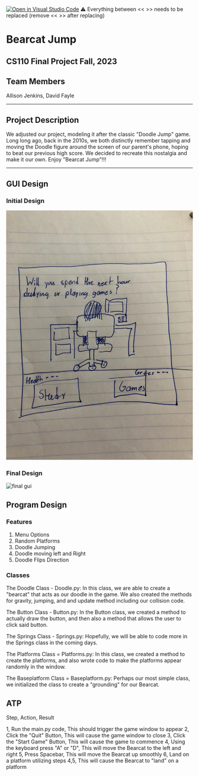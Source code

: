 [![Open in Visual Studio Code](https://classroom.github.com/assets/open-in-vscode-718a45dd9cf7e7f842a935f5ebbe5719a5e09af4491e668f4dbf3b35d5cca122.svg)](https://classroom.github.com/online_ide?assignment_repo_id=12803369&assignment_repo_type=AssignmentRepo)
:warning: Everything between << >> needs to be replaced (remove << >> after replacing)

# Bearcat Jump
## CS110 Final Project  Fall, 2023

## Team Members

Allison Jenkins, David Fayle

***

## Project Description

We adjusted our project, modeling it after the classic "Doodle Jump" game. Long long ago, back in the 2010s, we both distinctly remember tapping and moving the Doodle figure around the screen of our parent's phone, hoping to beat our previous high score. We decided to recreate this nostalgia and make it our own. Enjoy "Bearcat Jump"!!!

***    

## GUI Design

### Initial Design

![initial gui](assets/gui.jpg)

### Final Design

![final gui](assets/finalgui.jpg)

## Program Design

### Features

1. Menu Options
2. Random Platforms
3. Doodle Jumping
4. Doodle moving left and Right
5. Doodle Flips Direction

### Classes

The Doodle Class - Doodle.py: In this class, we are able to create a "bearcat" that acts as our doodle in the game. We also created the methods for gravity, jumping, and and update method including our collision code.

The Button Class - Button.py: In the Button class, we created a method to actually draw the button, and then also a method that allows the user to click said button.

The Springs Class - Springs.py: Hopefully, we will be able to code more in the Springs class in the coming days.

The Platforms Class = Platforms.py: In this class, we created a method to create the platforms, and also wrote code to make the platforms appear randomly in the window.

The Baseplatform Class = Baseplatform.py: Perhaps our most simple class, we initialized the class to create a "grounding" for our Bearcat.

## ATP

Step, Action, Result

1, Run the main.py code, This should trigger the game window to appear
2, Click the "Quit" Button, This will cause the game window to close
3, Click the "Start Game" Button, This will cause the game to commence
4, Using the keyboard press "A" or "D", This will move the Bearcat to the left and right
5, Press Spacebar, This will move the Bearcat up smoothly
6, Land on a platform utilizing steps 4,5, This will cause the Bearcat to "land" on a platform



